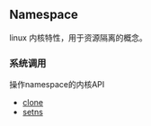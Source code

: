 ## Namespace

linux 内核特性，用于资源隔离的概念。

### 系统调用

操作namespace的内核API

- [clone](clone.md)
- [setns](setns.md)

